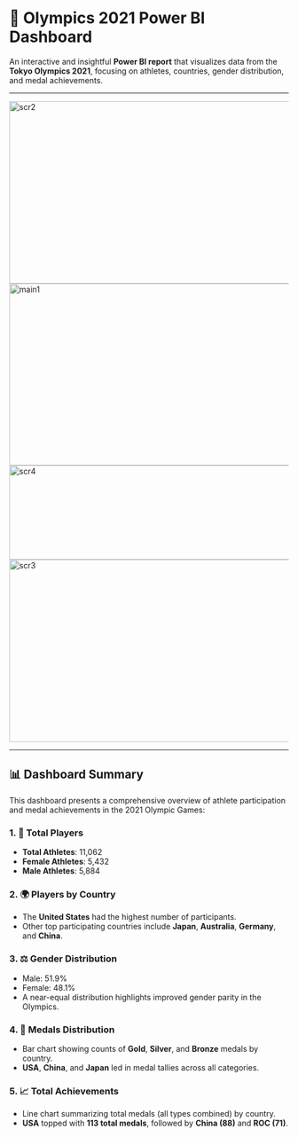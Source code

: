 # 🏅 Olympics 2021 Power BI Dashboard

An interactive and insightful **Power BI report** that visualizes data from the **Tokyo Olympics 2021**, focusing on athletes, countries, gender distribution, and medal achievements.

---

<img width="580" height="329" alt="scr2" src="https://github.com/user-attachments/assets/87c2a41f-0115-40d5-ad5d-f409976db18f" />
<img width="578" height="328" alt="main1" src="https://github.com/user-attachments/assets/5ac02f26-b54a-40c6-9df8-c6936a99e12d" />
<img width="708" height="170" alt="scr4" src="https://github.com/user-attachments/assets/faf7433d-5cbd-497c-ad28-9451c8cd66bb" />
<img width="577" height="329" alt="scr3" src="https://github.com/user-attachments/assets/6cc02013-b45c-44c6-94f2-7fce188ecba9" />

---

## 📊 Dashboard Summary

This dashboard presents a comprehensive overview of athlete participation and medal achievements in the 2021 Olympic Games:

### 1. 🔢 **Total Players**
- **Total Athletes**: 11,062
- **Female Athletes**: 5,432
- **Male Athletes**: 5,884

### 2. 🌍 **Players by Country**
- The **United States** had the highest number of participants.
- Other top participating countries include **Japan**, **Australia**, **Germany**, and **China**.

### 3. ⚖️ **Gender Distribution**
- Male: 51.9%
- Female: 48.1%
- A near-equal distribution highlights improved gender parity in the Olympics.

### 4. 🥇 **Medals Distribution**
- Bar chart showing counts of **Gold**, **Silver**, and **Bronze** medals by country.
- **USA**, **China**, and **Japan** led in medal tallies across all categories.

### 5. 📈 **Total Achievements**
- Line chart summarizing total medals (all types combined) by country.
- **USA** topped with **113 total medals**, followed by **China (88)** and **ROC (71)**.
